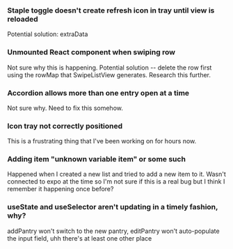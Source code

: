 ### Staple toggle doesn't create refresh icon in tray until view is reloaded

Potential solution: extraData

### Unmounted React component when swiping row

Not sure why this is happening.  Potential solution -- delete the row first using
the rowMap that SwipeListView generates.  Research this further.

### Accordion allows more than one entry open at a time

Not sure why.  Need to fix this somehow.

### Icon tray not correctly positioned

This is a frustrating thing that I've been working on for hours now.

### Adding item "unknown variable item" or some such

Happened when I created a new list and tried to add a new item to it.  Wasn't connected
to expo at the time so I'm not sure if this is a real bug but I think I remember it
happening once before?

### useState and useSelector aren't updating in a timely fashion, why?

addPantry won't switch to the new pantry, editPantry won't auto-populate the input
field, uhh there's at least one other place
